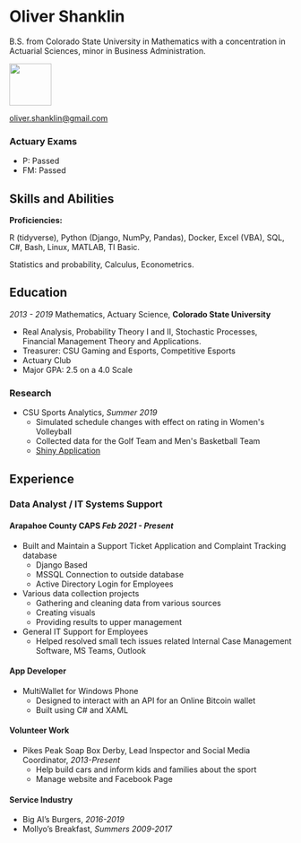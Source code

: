 # Oliver Shanklin

B.S. from Colorado State University in Mathematics with a concentration in Actuarial Sciences, minor in Business Administration.

<img src="CSU-Ram-357-2.png" width="75" height="75">

oliver.shanklin@gmail.com

### Actuary Exams

  * P: Passed
  * FM: Passed

## Skills and Abilities

**Proficiencies:**

R (tidyverse), Python (Django, NumPy, Pandas), Docker, Excel (VBA), SQL, C#, Bash, Linux, MATLAB, TI Basic.

Statistics and probability, Calculus, Econometrics.

## Education

*2013 - 2019*
Mathematics, Actuary Science, **Colorado State University**
* Real Analysis, Probability Theory I and II, Stochastic Processes, Financial Management Theory and Applications.
* Treasurer: CSU Gaming and Esports, Competitive Esports
* Actuary Club
* Major GPA: 2.5 on a 4.0 Scale

### Research

* CSU Sports Analytics, *Summer 2019*
  * Simulated schedule changes with effect on rating in Women's Volleyball
  * Collected data for the Golf Team and Men's Basketball Team
  * [Shiny Application](https://csuanalytics.shinyapps.io/volleyball-app/)

## Experience

### Data Analyst / IT Systems Support
#### Arapahoe County CAPS *Feb 2021 - Present*

* Built and Maintain a Support Ticket Application and Complaint Tracking database
  * Django Based
  * MSSQL Connection to outside database
  * Active Directory Login for Employees
* Various data collection projects
  * Gathering and cleaning data from various sources
  * Creating visuals
  * Providing results to upper management
* General IT Support for Employees
  * Helped resolved small tech issues related Internal Case Management Software, MS Teams, Outlook

#### App Developer

* MultiWallet for Windows Phone
  * Designed to interact with an API for an Online Bitcoin wallet
  * Built using C# and XAML

#### Volunteer Work

* Pikes Peak Soap Box Derby, Lead Inspector and Social Media Coordinator, *2013-Present*
  * Help build cars and inform kids and families about the sport
  * Manage website and Facebook Page

#### Service Industry

  * Big Al’s Burgers, *2016-2019*
  * Mollyo’s Breakfast, *Summers 2009-2017*
